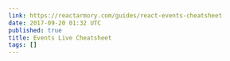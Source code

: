 ```yaml
---
link: https://reactarmory.com/guides/react-events-cheatsheet
date: 2017-09-20 01:32 UTC
published: true
title: Events Live Cheatsheet
tags: []
---
```



